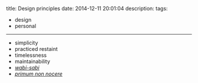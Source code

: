 title: Design principles
date: 2014-12-11 20:01:04
description:
tags:
- design
- personal
---

- simplicity
- practiced restaint
- timelessness
- maintainability
- [*wabi-sabi*](http://en.wikipedia.org/wiki/Wabi-sabi)
- [*primum non nocere*](http://en.wikipedia.org/wiki/Primum_non_nocere)
